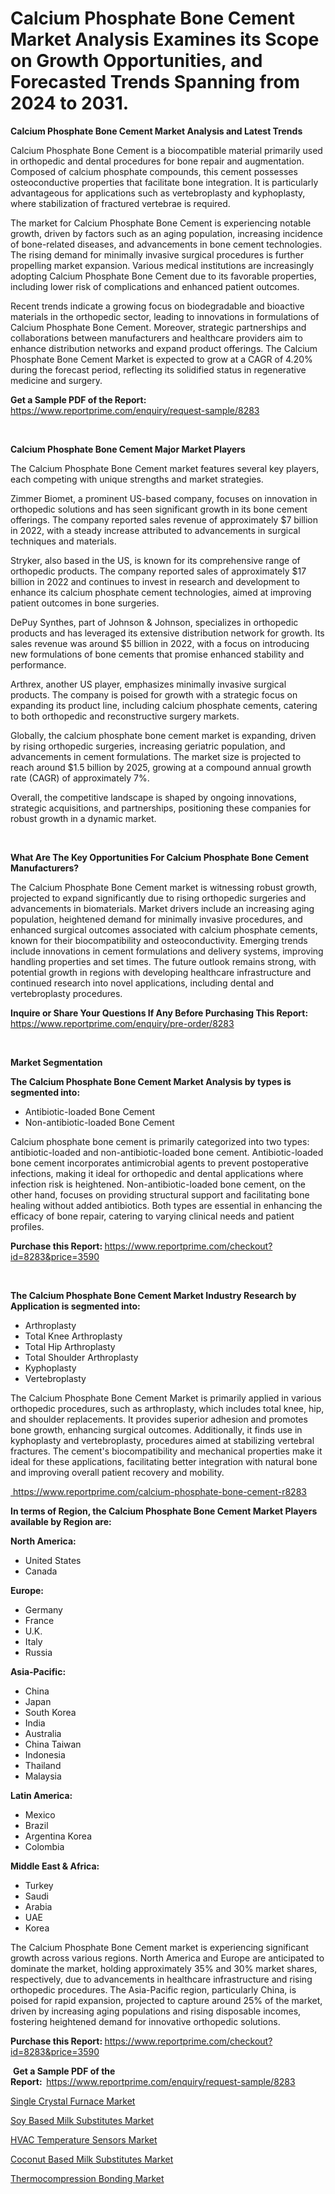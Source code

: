 <p><h1>Calcium Phosphate Bone Cement Market Analysis Examines its Scope on Growth Opportunities, and Forecasted Trends Spanning from 2024 to 2031.</h1></p><p><strong>Calcium Phosphate Bone Cement Market Analysis and Latest Trends</strong></p>
<p><p>Calcium Phosphate Bone Cement is a biocompatible material primarily used in orthopedic and dental procedures for bone repair and augmentation. Composed of calcium phosphate compounds, this cement possesses osteoconductive properties that facilitate bone integration. It is particularly advantageous for applications such as vertebroplasty and kyphoplasty, where stabilization of fractured vertebrae is required. </p><p>The market for Calcium Phosphate Bone Cement is experiencing notable growth, driven by factors such as an aging population, increasing incidence of bone-related diseases, and advancements in bone cement technologies. The rising demand for minimally invasive surgical procedures is further propelling market expansion. Various medical institutions are increasingly adopting Calcium Phosphate Bone Cement due to its favorable properties, including lower risk of complications and enhanced patient outcomes.</p><p>Recent trends indicate a growing focus on biodegradable and bioactive materials in the orthopedic sector, leading to innovations in formulations of Calcium Phosphate Bone Cement. Moreover, strategic partnerships and collaborations between manufacturers and healthcare providers aim to enhance distribution networks and expand product offerings. The Calcium Phosphate Bone Cement Market is expected to grow at a CAGR of 4.20% during the forecast period, reflecting its solidified status in regenerative medicine and surgery.</p></p>
<p><strong>Get a Sample PDF of the Report:&nbsp;</strong> <a href="https://www.reportprime.com/enquiry/request-sample/8283?utm_campaign=1326&utm_medium=2&utm_source=Github&utm_content=ia&utm_term=10102024&utm_id=calcium-phosphate-bone-cement">https://www.reportprime.com/enquiry/request-sample/8283</a></p>
<p>&nbsp;</p>
<p><strong>Calcium Phosphate Bone Cement Major Market Players</strong></p>
<p><p>The Calcium Phosphate Bone Cement market features several key players, each competing with unique strengths and market strategies. </p><p>Zimmer Biomet, a prominent US-based company, focuses on innovation in orthopedic solutions and has seen significant growth in its bone cement offerings. The company reported sales revenue of approximately $7 billion in 2022, with a steady increase attributed to advancements in surgical techniques and materials.</p><p>Stryker, also based in the US, is known for its comprehensive range of orthopedic products. The company reported sales of approximately $17 billion in 2022 and continues to invest in research and development to enhance its calcium phosphate cement technologies, aimed at improving patient outcomes in bone surgeries.</p><p>DePuy Synthes, part of Johnson & Johnson, specializes in orthopedic products and has leveraged its extensive distribution network for growth. Its sales revenue was around $5 billion in 2022, with a focus on introducing new formulations of bone cements that promise enhanced stability and performance.</p><p>Arthrex, another US player, emphasizes minimally invasive surgical products. The company is poised for growth with a strategic focus on expanding its product line, including calcium phosphate cements, catering to both orthopedic and reconstructive surgery markets.</p><p>Globally, the calcium phosphate bone cement market is expanding, driven by rising orthopedic surgeries, increasing geriatric population, and advancements in cement formulations. The market size is projected to reach around $1.5 billion by 2025, growing at a compound annual growth rate (CAGR) of approximately 7%. </p><p>Overall, the competitive landscape is shaped by ongoing innovations, strategic acquisitions, and partnerships, positioning these companies for robust growth in a dynamic market.</p></p>
<p>&nbsp;</p>
<p><strong>What Are The Key Opportunities For Calcium Phosphate Bone Cement Manufacturers?</strong></p>
<p><p>The Calcium Phosphate Bone Cement market is witnessing robust growth, projected to expand significantly due to rising orthopedic surgeries and advancements in biomaterials. Market drivers include an increasing aging population, heightened demand for minimally invasive procedures, and enhanced surgical outcomes associated with calcium phosphate cements, known for their biocompatibility and osteoconductivity. Emerging trends include innovations in cement formulations and delivery systems, improving handling properties and set times. The future outlook remains strong, with potential growth in regions with developing healthcare infrastructure and continued research into novel applications, including dental and vertebroplasty procedures.</p></p>
<p><strong>Inquire or Share Your Questions If Any Before Purchasing This Report:</strong> <a href="https://www.reportprime.com/enquiry/pre-order/8283?utm_campaign=1326&utm_medium=2&utm_source=Github&utm_content=ia&utm_term=10102024&utm_id=calcium-phosphate-bone-cement">https://www.reportprime.com/enquiry/pre-order/8283</a></p>
<p>&nbsp;</p>
<p><strong>Market Segmentation</strong></p>
<p><strong>The Calcium Phosphate Bone Cement Market Analysis by types is segmented into:</strong></p>
<p><ul><li>Antibiotic-loaded Bone Cement</li><li>Non-antibiotic-loaded Bone Cement</li></ul></p>
<p><p>Calcium phosphate bone cement is primarily categorized into two types: antibiotic-loaded and non-antibiotic-loaded bone cement. Antibiotic-loaded bone cement incorporates antimicrobial agents to prevent postoperative infections, making it ideal for orthopedic and dental applications where infection risk is heightened. Non-antibiotic-loaded bone cement, on the other hand, focuses on providing structural support and facilitating bone healing without added antibiotics. Both types are essential in enhancing the efficacy of bone repair, catering to varying clinical needs and patient profiles.</p></p>
<p><strong>Purchase this Report:&nbsp;</strong><a href="https://www.reportprime.com/checkout?id=8283&price=3590&utm_campaign=1326&utm_medium=2&utm_source=Github&utm_content=ia&utm_term=10102024&utm_id=calcium-phosphate-bone-cement">https://www.reportprime.com/checkout?id=8283&price=3590</a></p>
<p>&nbsp;</p>
<p><strong>The Calcium Phosphate Bone Cement Market Industry Research by Application is segmented into:</strong></p>
<p><ul><li>Arthroplasty</li><li>Total Knee Arthroplasty</li><li>Total Hip Arthroplasty</li><li>Total Shoulder Arthroplasty</li><li>Kyphoplasty</li><li>Vertebroplasty</li></ul></p>
<p><p>The Calcium Phosphate Bone Cement Market is primarily applied in various orthopedic procedures, such as arthroplasty, which includes total knee, hip, and shoulder replacements. It provides superior adhesion and promotes bone growth, enhancing surgical outcomes. Additionally, it finds use in kyphoplasty and vertebroplasty, procedures aimed at stabilizing vertebral fractures. The cement's biocompatibility and mechanical properties make it ideal for these applications, facilitating better integration with natural bone and improving overall patient recovery and mobility.</p></p>
<p><a href="https://www.reportprime.com/calcium-phosphate-bone-cement-r8283?utm_campaign=1326&utm_medium=2&utm_source=Github&utm_content=ia&utm_term=10102024&utm_id=calcium-phosphate-bone-cement">&nbsp;https://www.reportprime.com/calcium-phosphate-bone-cement-r8283</a></p>
<p><strong>In terms of Region, the Calcium Phosphate Bone Cement Market Players available by Region are:</strong></p>
<p>
    <p> <strong> North America: </strong>
        <ul>
            <li>United States</li>
            <li>Canada</li>
        </ul>
        </p> 
    <p> <strong> Europe: </strong>
        <ul>
            <li>Germany</li>
            <li>France</li>
            <li>U.K.</li>
            <li>Italy</li>
            <li>Russia</li>
        </ul>
        </p> 
    <p> <strong> Asia-Pacific: </strong>
        <ul>
            <li>China</li>
            <li>Japan</li>
            <li>South Korea</li>
            <li>India</li>
            <li>Australia</li>
            <li>China Taiwan</li>
            <li>Indonesia</li>
            <li>Thailand</li>
            <li>Malaysia</li>
        </ul>
        </p> 
    <p> <strong> Latin America: </strong>
        <ul>
            <li>Mexico</li>
            <li>Brazil</li>
            <li>Argentina Korea</li>
            <li>Colombia</li>
        </ul>
        </p> 
    <p> <strong> Middle East & Africa: </strong>
        <ul>
            <li>Turkey</li>
            <li>Saudi</li>
            <li>Arabia</li>
            <li>UAE</li>
            <li>Korea</li>
        </ul>
    </p>
    </p>
<p><p>The Calcium Phosphate Bone Cement market is experiencing significant growth across various regions. North America and Europe are anticipated to dominate the market, holding approximately 35% and 30% market shares, respectively, due to advancements in healthcare infrastructure and rising orthopedic procedures. The Asia-Pacific region, particularly China, is poised for rapid expansion, projected to capture around 25% of the market, driven by increasing aging populations and rising disposable incomes, fostering heightened demand for innovative orthopedic solutions.</p></p>
<p><strong>Purchase this Report: </strong><a href="https://www.reportprime.com/checkout?id=8283&price=3590&utm_campaign=1326&utm_medium=2&utm_source=Github&utm_content=ia&utm_term=10102024&utm_id=calcium-phosphate-bone-cement">https://www.reportprime.com/checkout?id=8283&price=3590</a></p>
<p>&nbsp;<strong>Get a Sample PDF of the Report:&nbsp;&nbsp;</strong><a href="https://www.reportprime.com/enquiry/request-sample/8283?utm_campaign=1326&utm_medium=2&utm_source=Github&utm_content=ia&utm_term=10102024&utm_id=calcium-phosphate-bone-cement">https://www.reportprime.com/enquiry/request-sample/8283</a></p>
<p><strong></strong></p>
<p><p><a href="https://www.linkedin.com/pulse/single-crystal-furnace-revenue-growth-report-2024-2031-ersatzist-so5uc?utm_campaign=1326&utm_medium=2&utm_source=Github&utm_content=ia&utm_term=10102024&utm_id=calcium-phosphate-bone-cement">Single Crystal Furnace Market</a></p><p><a href="https://issuu.com/reportprime-2/docs/soy-based-milk-substitutes-market-s_3e0a1430bb2dfa?utm_campaign=1326&utm_medium=2&utm_source=Github&utm_content=ia&utm_term=10102024&utm_id=calcium-phosphate-bone-cement">Soy Based Milk Substitutes Market</a></p><p><a href="https://www.linkedin.com/pulse/disruption-innovation-hvac-temperature-sensors-industry-market-xd5ec?utm_campaign=1326&utm_medium=2&utm_source=Github&utm_content=ia&utm_term=10102024&utm_id=calcium-phosphate-bone-cement">HVAC Temperature Sensors Market</a></p><p><a href="https://issuu.com/reportprime-2/docs/coconut-based-milk-substitutes-mark_f40e5b265e57fd?utm_campaign=1326&utm_medium=2&utm_source=Github&utm_content=ia&utm_term=10102024&utm_id=calcium-phosphate-bone-cement">Coconut Based Milk Substitutes Market</a></p><p><a href="https://www.linkedin.com/pulse/emerging-trends-thermocompression-bonding-market-detailed-overview-y4luc?utm_campaign=1326&utm_medium=2&utm_source=Github&utm_content=ia&utm_term=10102024&utm_id=calcium-phosphate-bone-cement">Thermocompression Bonding Market</a></p></p>